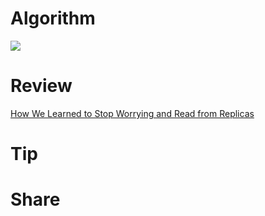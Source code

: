 # Algorithm

![](https://img-blog.csdnimg.cn/214d745a5e5c4e5990d569d68d726e82.png)

# Review

[How We Learned to Stop Worrying and Read from Replicas](https://medium.com/box-tech-blog/how-we-learned-to-stop-worrying-and-read-from-replicas-58cc43973638)

# Tip



# Share